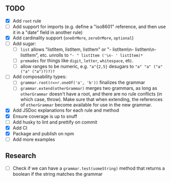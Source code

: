 ## TODO

- [x] Add `root` rule
- [ ] Add support for imports (e.g. define a "iso8601" reference, and then use it in a "date" field in another rule)
- [x] Add cardinality support (`oneOrMore`, `zeroOrMore`, `optional`)
- [ ] Add sugar:
  - [ ] `list` allows "listItem, listItem, listItem" or "- listItem\n- listItem\n- listItem", etc.
        unrolls to `"- " listItem ('\n- ' listItem)*`
  - [ ] `premades` for things like `digit`, `letter`, `whitespace`, etc.
  - [ ] allow ranges to be numeric, e.g. `"a"{2,5}` desugars to `"a" "a" ("a" ("a" ("a")?)?)?`
- [ ] Add composability types:
  - [ ] `grammar.root(r=>r.oneOf('a', 'b'))` finalizes the grammar
  - [ ] `grammar.extend(otherGrammar)` merges two grammars, as long as `otherGrammar` doesn't have a root, and there are no rule conflicts (in which case, throw). Make sure that when extending, the references of `otherGrammar` become available for use in the new grammar.
- [x] Add JSDoc explanations for each rule and method
- [x] Ensure coverage is up to snuff
- [ ] Add husky to lint and prettify on commit
- [x] Add CI
- [x] Package and publish on npm
- [ ] Add more examples

## Research

- [ ] Check if we can have a `grammar.test(someString)` method that returns a boolean if the string matches the grammar
